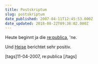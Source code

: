 ```yaml
---
title: Postskriptum
slug: postskriptum
date_published: 2007-04-11T12:45:53.000Z
date_updated: 2018-08-22T09:38:02.000Z
---
```


Heute beginnt ja die [re:publica](http://re-publica.de/), 'ne.

Und [Heise](http://www.heise.de/newsticker/meldung/88110) berichtet sehr positiv.

[tags]11-04-2007, re:publica [/tags]

